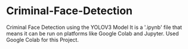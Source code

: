 # Criminal-Face-Detection
Criminal Face Detection using the YOLOV3 Model
It is a '.ipynb' file that means it can be run on platforms like Google Colab and Jupyter. Used Google Colab for this Project.
